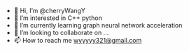- 👋 Hi, I’m @cherryWangY
- 👀 I’m interested in C++ python
- 🌱 I’m currently learning graph neural network acceleration
- 💞️ I’m looking to collaborate on ...
- 📫 How to reach me wyyyyy321@gmail.com

<!---
cherryWangY/cherryWangY is a ✨ special ✨ repository because its `README.md` (this file) appears on your GitHub profile.
You can click the Preview link to take a look at your changes.
--->
